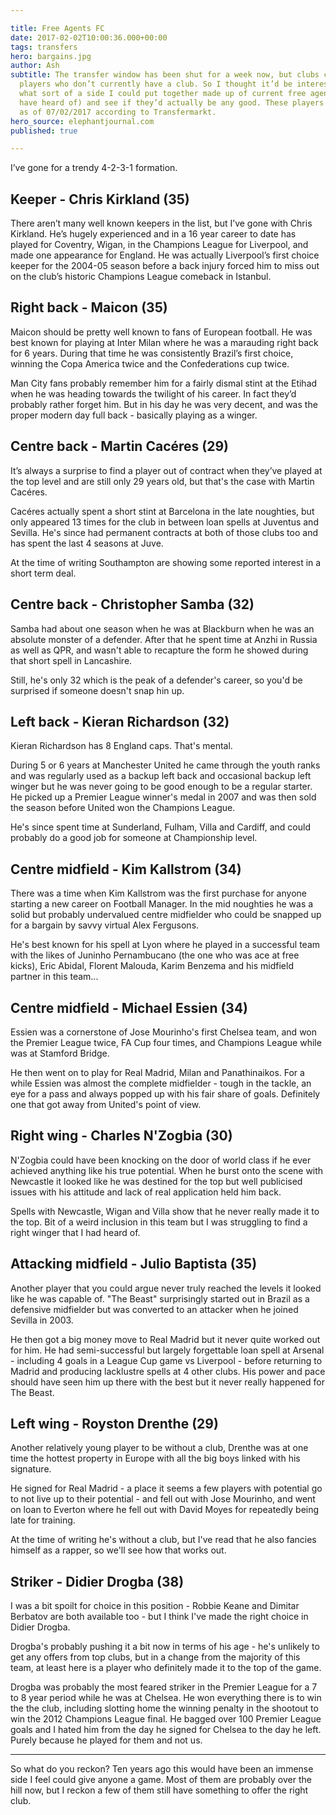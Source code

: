 ```yaml
---

title: Free Agents FC
date: 2017-02-02T10:00:36.000+00:00
tags: transfers
hero: bargains.jpg
author: Ash
subtitle: The transfer window has been shut for a week now, but clubs can still sign
  players who don’t currently have a club. So I thought it’d be interesting to see
  what sort of a side I could put together made up of current free agents (that I
  have heard of) and see if they’d actually be any good. These players were available
  as of 07/02/2017 according to Transfermarkt.
hero_source: elephantjournal.com
published: true

---
```

I’ve gone for a trendy 4-2-3-1 formation.

## Keeper - Chris Kirkland (35)

There aren’t many well known keepers in the list, but I’ve gone with Chris Kirkland. He’s hugely experienced and in a 16 year career to date has played for Coventry, Wigan, in the Champions League for Liverpool, and made one appearance for England. He was actually Liverpool’s first choice keeper for the 2004-05 season before a back injury forced him to miss out on the club’s historic Champions League comeback in Istanbul.

## Right back - Maicon (35)

Maicon should be pretty well known to fans of European football. He was best known for playing at Inter Milan where he was a marauding right back for 6 years. During that time he was consistently Brazil’s first choice, winning the Copa America twice and the Confederations cup twice.

Man City fans probably remember him for a fairly dismal stint at the Etihad when he was heading towards the twilight of his career. In fact they’d probably rather forget him. But in his day he was very decent, and was the proper modern day full back - basically playing as a winger.

## Centre back - Martin Cacéres (29)

It’s always a surprise to find a player out of contract when they’ve played at the top level and are still only 29 years old, but that's the case with Martin Cacéres.

Cacéres actually spent a short stint at Barcelona in the late noughties, but only appeared 13 times for the club in between loan spells at Juventus and Sevilla. He's since had permanent contracts at both of those clubs too and has spent the last 4 seasons at Juve.

At the time of writing Southampton are showing some reported interest in a short term deal.

## Centre back - Christopher Samba (32)

Samba had about one season when he was at Blackburn when he was an absolute monster of a defender. After that he spent time at Anzhi in Russia as well as QPR, and wasn't able to recapture the form he showed during that short spell in Lancashire.

Still, he's only 32 which is the peak of a defender's career, so you'd be surprised if someone doesn't snap hin up.

## Left back - Kieran Richardson (32)

Kieran Richardson has 8 England caps. That's mental.

During 5 or 6 years at Manchester United he came through the youth ranks and was regularly used as a backup left back and occasional backup left winger but he was never going to be good enough to be a regular starter. He picked up a Premier League winner's medal in 2007 and was then sold the season before United won the Champions League.

He's since spent time at Sunderland, Fulham, Villa and Cardiff, and could probably do a good job for someone at Championship level.

## Centre midfield - Kim Kallstrom (34)

There was a time when Kim Kallstrom was the first purchase for anyone starting a new career on Football Manager. In the mid noughties he was a solid but probably undervalued centre midfielder who could be snapped up for a bargain by savvy virtual Alex Fergusons.

He's best known for his spell at Lyon where he played in a successful team with the likes of Juninho Pernambucano (the one who was ace at free kicks), Eric Abidal, Florent Malouda, Karim Benzema and his midfield partner in this team...

## Centre midfield - Michael Essien (34)

Essien was a cornerstone of Jose Mourinho's first Chelsea team, and won the Premier League twice, FA Cup four times, and Champions League while was at Stamford Bridge.

He then went on to play for Real Madrid, Milan and Panathinaikos. For a while Essien was almost the complete midfielder - tough in the tackle, an eye for a pass and always popped up with his fair share of goals. Definitely one that got away from United's point of view.

## Right wing - Charles N'Zogbia (30)

N'Zogbia could have been knocking on the door of world class if he ever achieved anything like his true potential. When he burst onto the scene with Newcastle it looked like he was destined for the top but well publicised issues with his attitude and lack of real application held him back.

Spells with Newcastle, Wigan and Villa show that he never really made it to the top. Bit of a weird inclusion in this team but I was struggling to find a right winger that I had heard of.

## Attacking midfield - Julio Baptista (35)

Another player that you could argue never truly reached the levels it looked like he was capable of. "The Beast" surprisingly started out in Brazil as a defensive midfielder but was converted to an attacker when he joined Sevilla in 2003.

He then got a big money move to Real Madrid but it never quite worked out for him. He had semi-successful but largely forgettable loan spell at Arsenal - including 4 goals in a League Cup game vs Liverpool - before returning to Madrid and producing lacklustre spells at 4 other clubs. His power and pace should have seen him up there with the best but it never really happened for The Beast.

## Left wing - Royston Drenthe (29)

Another relatively young player to be without a club, Drenthe was at one time the hottest property in Europe with all the big boys linked with his signature.

He signed for Real Madrid - a place it seems a few players with potential go to not live up to their potential - and fell out with Jose Mourinho, and went on loan to Everton where he fell out with David Moyes for repeatedly being late for training.

At the time of writing he's without a club, but I've read that he also fancies himself as a rapper, so we'll see how that works out.

## Striker - Didier Drogba (38)

I was a bit spoilt for choice in this position - Robbie Keane and Dimitar Berbatov are both available too - but I think I've made the right choice in Didier Drogba.

Drogba's probably pushing it a bit now in terms of his age - he's unlikely to get any offers from top clubs, but in a change from the majority of this team,  at least here is a player who definitely made it to the top of the game.

Drogba was probably the most feared striker in the Premier League for a 7 to 8 year period while he was at Chelsea. He won everything there is to win the the club, including slotting home the winning penalty in the shootout to win the 2012 Champions League final. He bagged over 100 Premier League goals and I hated him from the day he signed for Chelsea to the day he left. Purely because he played for them and not us.

***

So what do you reckon? Ten years ago this would have been an immense side I feel could give anyone a game. Most of them are probably over the hill now, but I reckon a few of them still have something to offer the right club.